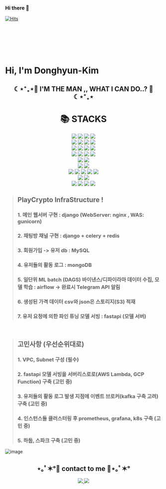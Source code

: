 ### Hi there 👋

[![Hits](https://hits.seeyoufarm.com/api/count/incr/badge.svg?url=https%3A%2F%2Fgithub.com%2Fdonghyeok1&count_bg=%23A488EB&title_bg=%235A8AE5&icon=atom.svg&icon_color=%23FFFFFF&title=WELCOME&edge_flat=false)](https://hits.seeyoufarm.com)
<br />
<br />
<br />
<br />
<br />
<br />
<br />
<h1> Hi, I'm Donghyun-Kim


<h2 align="center">☾⋆⁺₊⋆💙 I'M THE MAN ,, WHAT I CAN DO..? 💙☾⋆⁺₊⋆</h2>
 
<div align=center><h1>📚 STACKS</h1></div>

<div align=center> 
  <img src="https://img.shields.io/badge/python-3776AB?style=for-the-badge&logo=python&logoColor=white"> 
  <img src="https://img.shields.io/badge/apache%20airflow-017CEE?style=for-the-badge&&logo=Apacheairflow&logoColor=white"/>
  <img src="https://img.shields.io/badge/Docker-017CEE?style=for-the-badge&&logo=Docker&logoColor=white"/>
  <img src="https://img.shields.io/badge/kubernetes-017CEE?style=for-the-badge&&logo=Kubernetes&logoColor=white"/>
  <br>
 
  <img src="https://img.shields.io/badge/ApacheKafka-231F20?style=for-the-badge&logo=ApacheKafka&logoColor=white"> 
  <img src="https://img.shields.io/badge/ApacheHadoop-66CCFF?style=for-the-badge&logo=ApacheHadoop&logoColor=white"> 
  <img src="https://img.shields.io/badge/ApacheSpark-E25A1C?style=for-the-badge&logo=ApacheSpark&logoColor=white"> 
  <img src="https://img.shields.io/badge/ApacheHadoop-66CCFF?style=for-the-badge&logo=ApacheHadoop&logoColor=white"> 
  <br>
  <img src="https://img.shields.io/badge/Tensorflow-FF6F00?style=for-the-badge&logo=Tensorflow&logoColor=white"> 
  <img src="https://img.shields.io/badge/Pytorch-EE4C2C?style=for-the-badge&logo=PyTorch&logoColor=white"> 
  <img src="https://img.shields.io/badge/pandas-150458?style=for-the-badge&logo=pandas&logoColor=white"> 
  <img src="https://img.shields.io/badge/numpy-013243?style=for-the-badge&logo=numpy&logoColor=white"> 

  <br>
  <img src="https://img.shields.io/badge/mariaDB-003545?style=for-the-badge&logo=mariaDB&logoColor=white"> 
  <img src="https://img.shields.io/badge/postgresql-003545?style=for-the-badge&logo=postgresql&logoColor=white"> 
  <img src="https://img.shields.io/badge/mongoDB-47A248?style=for-the-badge&logo=MongoDB&logoColor=white">
  <img src="https://img.shields.io/badge/amazondynamodb-4053D6?style=for-the-badge&logo=amazondynamodb&logoColor=white">
  <br>

  <img src="https://img.shields.io/badge/django-092E20?style=for-the-badge&logo=django&logoColor=white">
  <img src="https://img.shields.io/badge/fastapi-000000?style=for-the-badge&logo=fastapi&logoColor=white">
  <br>
  <img src="https://img.shields.io/badge/react-61DAFB?style=for-the-badge&logo=react&logoColor=black"> 
  <img src="https://img.shields.io/badge/node.js-339933?style=for-the-badge&logo=Node.js&logoColor=white">
  <br>
  


  <img src="https://img.shields.io/badge/linux-FCC624?style=for-the-badge&logo=linux&logoColor=black"> 
  <img src="https://img.shields.io/badge/amazonaws-232F3E?style=for-the-badge&logo=amazonaws&logoColor=white"> 
  <img src="https://img.shields.io/badge/amazonec2-FF9900?style=for-the-badge&logo=amazonec2&logoColor=white"> 
  <img src="https://img.shields.io/badge/amazons3-569A31?style=for-the-badge&logo=amazons3&logoColor=white"> 
  <img src="https://img.shields.io/badge/amazonecs-FF9900?style=for-the-badge&logo=amazonecs&logoColor=white"> 
  <br>
  
  <img src="https://img.shields.io/badge/github-181717?style=for-the-badge&logo=github&logoColor=white">
  <img src="https://img.shields.io/badge/git-F05032?style=for-the-badge&logo=git&logoColor=white">
  <br>

  <img src="https://img.shields.io/badge/html5-E34F26?style=for-the-badge&logo=html5&logoColor=white"> 
  <img src="https://img.shields.io/badge/css-1572B6?style=for-the-badge&logo=css3&logoColor=white"> 
  <img src="https://img.shields.io/badge/javascript-F7DF1E?style=for-the-badge&logo=javascript&logoColor=black"> 
  <img src="https://img.shields.io/badge/jquery-0769AD?style=for-the-badge&logo=jquery&logoColor=white">
  <br>
</div>

> ## PlayCrypto InfraStructure !
> ### 1. 메인 웹서버 구현 : django (WebServer: nginx , WAS: gunicorn)
> ### 2. 채팅방 채널 구현 : django + celery + redis
> ### 3. 회원가입 -> 유저 db : MySQL
> ### 4. 유저들의 활동 로그 : mongoDB 
> ### 5. 일단위 ML batch (DAGS) 바이낸스/디파이라마 데이터 수집, 모델 학습 : airflow -> 완료시 Telegram API 알림
> ### 6. 생성된 가격 데이터 csv와 json은 스토리지(S3) 적재
> ### 7. 유저 요청에 의한 파인 튜닝 모델 서빙 : fastapi (모델 서버)
<br>

> ## 고민사항 (우선순위대로)
> ### 1. VPC, Subnet 구성 (필수)
> ### 2. fastapi 모델 서빙을 서버리스로로(AWS Lambda, GCP Function) 구축 (고민 중)
> ### 3. 유저들의 활동 로그 발생 지점에 이벤트 브로커(kafka 구축 고려) 구축 (고민 중)
> ### 4. 인스턴스들 클러스터링 후 prometheus, grafana, k8s 구축 (고민 중)
> ### 5. 하둡, 스파크 구축 (고민 중)
> 
![image](https://github.com/jinman-kim/jinman-kim/assets/94787419/b369e5d0-33f9-489a-9e2f-16cc8de40044)


<h2 align="center">⋆｡ﾟ✶°💜 contact to me 💜⋆｡ﾟ✶°</h2>

<p align="center">
 <a href="https://lifecodingstory.tistory.com/">
  <img src="https://img.shields.io/badge/My tech blog-A9BCF5?style=flat-square&logo=GitHub Sponsors&logoColor=white&link=https://donghyeok1.github.io/"/>
 </a>  
 <a href="mailto:invictus6578@gmail.com">
  <img src="https://img.shields.io/badge/Gmail-D0A9F5?style=flat-square&logo=Gmail&logoColor=white&link=mailto:cis0007385@gmail.com"/>
 </a>
 </p>
